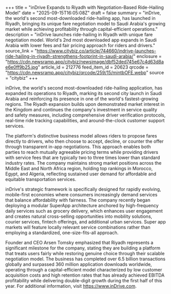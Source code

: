 +++
title = "inDrive Expands to Riyadh with Negotiation-Based Ride-Hailing Model"
date = "2025-09-15T16:05:08Z"
draft = false
summary = "inDrive, the world's second most-downloaded ride-hailing app, has launched in Riyadh, bringing its unique fare negotiation model to Saudi Arabia's growing market while achieving profitability through capital-efficient operations."
description = "inDrive launches ride-hailing in Riyadh with unique fare negotiation model. World's 2nd most downloaded app expands in Saudi Arabia with lower fees and fair pricing approach for riders and drivers."
source_link = "https://www.citybiz.co/article/744660/indrive-launches-ride-hailing-in-riyadh-strengthens-footprint-in-saudi-arabia/"
enclosure = "https://cdn.newsramp.app/citybiz/newsimage/dbf52ded745e67c4d63d8ae6e0ff9b25.jpg"
article_id = 212776
feed_item_id = 20623
qrcode = "https://cdn.newsramp.app/citybiz/qrcode/259/15/mintbOFE.webp"
source = "citybiz"
+++

<p>inDrive, the world's second most-downloaded ride-hailing application, has expanded its operations to Riyadh, marking its second city launch in Saudi Arabia and reinforcing its presence in one of the world's fastest-growing regions. The Riyadh expansion builds upon demonstrated market interest in the Kingdom and continues the company's investment in service quality and safety measures, including comprehensive driver verification protocols, real-time ride tracking capabilities, and around-the-clock customer support services.</p><p>The platform's distinctive business model allows riders to propose fares directly to drivers, who then choose to accept, decline, or counter the offer through transparent in-app negotiations. This approach enables both parties to reach mutually agreeable pricing terms while providing drivers with service fees that are typically two to three times lower than standard industry rates. The company maintains strong market positions across the Middle East and North Africa region, holding top rankings in Morocco, Egypt, and Algeria, reflecting sustained user demand for affordable and equitable transportation services.</p><p>inDrive's strategic framework is specifically designed for rapidly evolving, mobile-first economies where consumers increasingly demand services that balance affordability with fairness. The company recently began deploying a modular SuperApp architecture anchored by high-frequency daily services such as grocery delivery, which enhances user engagement and creates natural cross-selling opportunities into mobility solutions, courier services, fintech offerings, and additional urban services. Super app markets will feature locally relevant service combinations rather than employing a standardized, one-size-fits-all approach.</p><p>Founder and CEO Arsen Tomsky emphasized that Riyadh represents a significant milestone for the company, stating they are building a platform that treats users fairly while restoring genuine choice through their scalable negotiation model. The business has completed over 6.5 billion transactions globally and surpassed 360 million application downloads worldwide, operating through a capital-efficient model characterized by low customer acquisition costs and high retention rates that has already achieved EBITDA profitability while delivering double-digit growth during the first half of this year. For additional information, visit <a href="https://www.inDrive.com" rel="nofollow" target="_blank">https://www.inDrive.com</a>.</p>